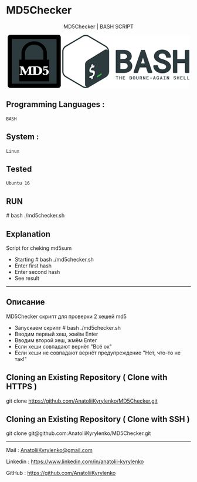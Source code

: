 # MD5Checker
<p align="center">MD5Checker | BASH SCRIPT</p>
<p align="center">
  <img src ="https://github.com/AnatoliiKyrylenko/MD5Checker/blob/master/imageb1.png"/>
      <img src ="https://github.com/AnatoliiKyrylenko/MD5Checker/blob/master/imageb2.png"/>
</p>


## Programming Languages :

    BASH

## System :

    Linux

## Tested  

    Ubuntu 16

## RUN

\# bash ./md5checker.sh

## Explanation
Script for cheking md5sum
* Starting # bash ./md5checker.sh
* Enter first hash
* Enter second hash
* See result
***
## Описание
MD5Checker скрипт для проверки 2 хешей md5
* Запускаем скрипт # bash ./md5checker.sh
* Вводим первый хеш, жмём Enter
* Вводим второй хеш, жмём Enter
* Если хеши совпадают вернёт "Всё ок"
* Если хеши не совпадают вернёт предупреждение "Нет, что-то не так!"

## Cloning an Existing Repository ( Clone with HTTPS )

git clone https://github.com/AnatoliiKyrylenko/MD5Checker.git

## Cloning an Existing Repository ( Clone with SSH )

git clone git\@github\.com\:AnatoliiKyrylenko/MD5Checker.git

---

Mail : AnatoliiKyrylenko@gmail.com

Linkedin : https://www.linkedin.com/in/anatolii-kyrylenko

GitHub : https://github.com/AnatoliiKyrylenko
